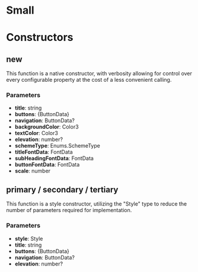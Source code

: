 # Small


# Constructors


## new
This function is a native constructor, with verbosity allowing for control over every configurable property at the cost of a less convenient calling.

### Parameters
- **title**: string
- **buttons**: {ButtonData}
- **navigation**: ButtonData?
- **backgroundColor**: Color3
- **textColor**: Color3
- **elevation**: number?
- **schemeType**: Enums.SchemeType
- **titleFontData**: FontData
- **subHeadingFontData**: FontData
- **buttonFontData**: FontData
- **scale**: number

## primary / secondary / tertiary
This function is a style constructor, utilizing the "Style" type to reduce the number of parameters required for implementation.

### Parameters
- **style**: Style
- **title**: string
- **buttons**: {ButtonData}
- **navigation**: ButtonData?
- **elevation**: number?
